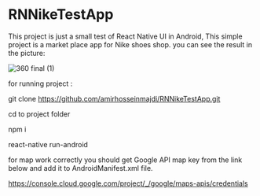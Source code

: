 # RNNikeTestApp


This project is just a small test of React Native UI in Android,
This simple project is a market place app for Nike shoes shop.
you can see the result in the picture:

![360 final (1)](https://user-images.githubusercontent.com/36098869/135014163-14bc04f2-daa4-4eb8-95ee-e2cf620fd256.gif)


for running project :

git clone https://github.com/amirhosseinmajdi/RNNikeTestApp.git

cd to project folder

npm i

react-native run-android



for map work correctly you should get Google API map key from the link below and add it to AndroidManifest.xml file.

https://console.cloud.google.com/project/_/google/maps-apis/credentials
